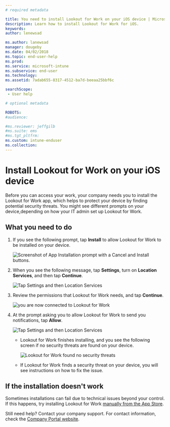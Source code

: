 ```yaml
---
# required metadata

title: You need to install Lookout for Work on your iOS device | Microsoft Docs
description: Learn how to install Lookout for Work for iOS.
keywords:
author: lenewsad

ms.author: lanewsad
manager: dougeby
ms.date: 04/02/2018
ms.topic: end-user-help
ms.prod:
ms.service: microsoft-intune
ms.subservice: end-user
ms.technology:
ms.assetid: 7adab655-8317-4512-ba7d-beeaa25bbf6c

searchScope:
 - User help

# optional metadata

ROBOTS:  
#audience:

#ms.reviewer: jeffgilb
#ms.suite: ems
#ms.tgt_pltfrm:
ms.custom: intune-enduser
ms.collection: 
---
```


# Install Lookout for Work on your iOS device


Before you can access your work, your company needs you to install the Lookout for Work app, which helps to protect your device by finding potential security threats. You might see different prompts on your device,depending on how your IT admin set up Lookout for Work.


## What you need to do

1. If you see the following prompt, tap **Install** to allow Lookout for Work to be installed on your device.

      ![Screenshot of App Installation prompt with a Cancel and Install buttons.](./media/ios-mts-install-app-request-after-1804.png)

2. When you see the following message, tap **Settings**, turn on **Location Services**, and then tap **Continue**.

      ![Tap Settings and then Location Services](./media/ios-lfw-allow-location-services.png)

3. Review the permissions that Lookout for Work needs, and tap **Continue**.

      ![you are now connected to Lookout for Work](./media/ios-lfw-permissions-lookout-needs.png)

4. At the prompt asking you to allow Lookout for Work to send you notifications, tap **Allow**.

     ![Tap Settings and then Location Services](./media/ios-lfw-allow-notifications.png)

   * Lookout for Work finishes installing, and you see the following screen if no security threats are found on your device.

     ![Lookout for Work found no security threats](./media/ios-lfw-no-threats-found.png)

   * If Lookout for Work finds a security threat on your device, you will see instructions on how to fix the issue.

## If the installation doesn't work

Sometimes installations can fail due to technical issues beyond your control. If this happens, try installing Lookout for Work [manually from the App Store](https://itunes.apple.com/app/lookout-for-work/id997193468).

Still need help? Contact your company support. For contact information, check the [Company Portal website](https://go.microsoft.com/fwlink/?linkid=2010980).


